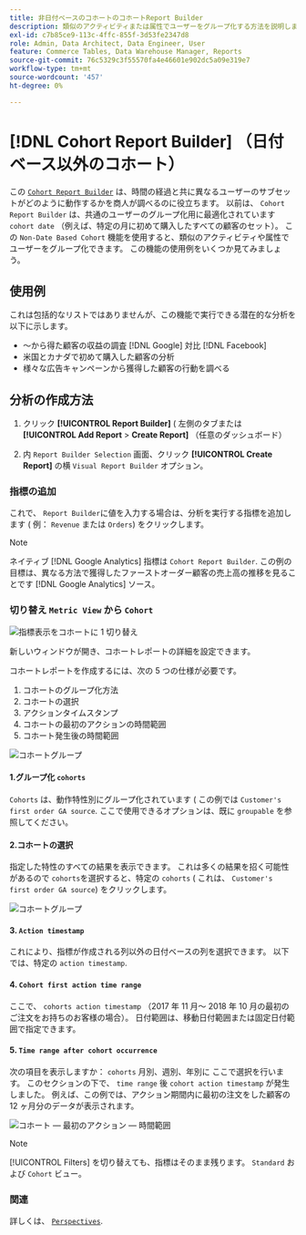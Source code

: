 ```yaml
---
title: 非日付ベースのコホートのコホートReport Builder
description: 類似のアクティビティまたは属性でユーザーをグループ化する方法を説明します。
exl-id: c7b85ce9-113c-4ffc-855f-3d53fe2347d8
role: Admin, Data Architect, Data Engineer, User
feature: Commerce Tables, Data Warehouse Manager, Reports
source-git-commit: 76c5329c3f55570fa4e46601e902dc5a09e319e7
workflow-type: tm+mt
source-wordcount: '457'
ht-degree: 0%

---
```


# [!DNL Cohort Report Builder] （日付ベース以外のコホート）

この [`Cohort Report Builder`](../dev-reports/cohort-rpt-bldr.md) は、時間の経過と共に異なるユーザーのサブセットがどのように動作するかを商人が調べるのに役立ちます。 以前は、 `Cohort Report Builder` は、共通のユーザーのグループ化用に最適化されています `cohort date` （例えば、特定の月に初めて購入したすべての顧客のセット）。 この `Non-Date Based Cohort` 機能を使用すると、類似のアクティビティや属性でユーザーをグループ化できます。 この機能の使用例をいくつか見てみましょう。

## 使用例

これは包括的なリストではありませんが、この機能で実行できる潜在的な分析を以下に示します。

* ～から得た顧客の収益の調査 [!DNL Google] 対比 [!DNL Facebook]
* 米国とカナダで初めて購入した顧客の分析
* 様々な広告キャンペーンから獲得した顧客の行動を調べる

## 分析の作成方法

1. クリック **[!UICONTROL Report Builder]** ( 左側のタブまたは **[!UICONTROL Add Report** > **Create Report]** （任意のダッシュボード）

1. 内 `Report Builder Selection` 画面、クリック **[!UICONTROL Create Report]** の横 `Visual Report Builder` オプション。

### 指標の追加

これで、 `Report Builder`に値を入力する場合は、分析を実行する指標を追加します ( 例： `Revenue` または `Orders`) をクリックします。

>[!NOTE]
>
>ネイティブ [!DNL Google Analytics] 指標は `Cohort Report Builder`. この例の目標は、異なる方法で獲得したファーストオーダー顧客の売上高の推移を見ることです [!DNL Google Analytics] ソース。

### 切り替え `Metric View` から `Cohort`

![指標表示をコホートに 1 切り替え](../../assets/1-toggle-metric-view-to-cohort.png)

新しいウィンドウが開き、コホートレポートの詳細を設定できます。

コホートレポートを作成するには、次の 5 つの仕様が必要です。

1. コホートのグループ化方法
1. コホートの選択
1. アクションタイムスタンプ
1. コホートの最初のアクションの時間範囲
1. コホート発生後の時間範囲

![コホートグループ](../../assets/2-cohort-groups.png)<!--{: width="200" height="224"}-->



#### 1.グループ化 `cohorts`

`Cohorts` は、動作特性別にグループ化されています ( この例では `Customer's first order GA source`. ここで使用できるオプションは、既に `groupable` を参照してください。

#### 2.コホートの選択

指定した特性のすべての結果を表示できます。 これは多くの結果を招く可能性があるので `cohorts`を選択すると、特定の `cohorts` ( これは、 `Customer's first order GA source`) をクリックします。

![コホートグループ](../../assets/4-cohort-groups.png)<!--{: width="300" height="338"}-->

#### 3. `Action timestamp`

これにより、指標が作成される列以外の日付ベースの列を選択できます。 以下では、特定の `action timestamp`.

#### 4. `Cohort first action time range`

ここで、 `cohorts action timestamp` （2017 年 11 月～ 2018 年 10 月の最初のご注文をお持ちのお客様の場合）。 日付範囲は、移動日付範囲または固定日付範囲で指定できます。

#### 5. `Time range after cohort occurrence`

次の項目を表示しますか： `cohorts` 月別、週別、年別に ここで選択を行います。 このセクションの下で、 `time range` 後 `cohort action timestamp` が発生しました。 例えば、この例では、アクション期間内に最初の注文をした顧客の 12 ヶ月分のデータが表示されます。

![コホート — 最初のアクション — 時間範囲](../../assets/5-cohort-first-action-time-range.png)<!--{: width="400" height="557"}-->

>[!NOTE]
>
>[!UICONTROL Filters] を切り替えても、指標はそのまま残ります。 `Standard` および `Cohort` ビュー。

### 関連

詳しくは、 [`Perspectives`](../../data-analyst/dev-reports/cohort-rpt-bldr.md).
